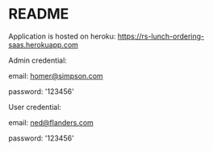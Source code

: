 # README

Application is hosted on heroku: https://rs-lunch-ordering-saas.herokuapp.com

Admin credential:

email: homer@simpson.com

password: '123456'

User credential:

email: ned@flanders.com

password: '123456'
